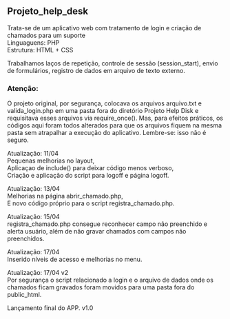 ## Projeto_help_desk

Trata-se de um aplicativo web com tratamento de login e criação de chamados para um suporte <br>
Linguaguens: PHP <br> 
Estrutura: HTML + CSS <br>

Trabalhamos laços de repetição, controle de sessão (session_start), envio de formulários, registro de dados em arquivo de texto externo. <br>

### Atenção: <br>
<p>O projeto original, por segurança, colocava os arquivos arquivo.txt e valida_login.php em uma pasta fora do diretório Projeto Help Disk e requisitava esses arquivos via require_once(). Mas, para efeitos práticos, os códigos aqui foram todos alterados para que os arquivos fiquem na mesma pasta sem atrapalhar a execução do aplicativo. Lembre-se: isso não é seguro.</p>

Atualização: 11/04 <br>
Pequenas melhorias no layout, <br>
Aplicaçao de include() para deixar código menos verboso, <br>
Criação e aplicação do script para logoff e página logoff. <br>

Atualização: 13/04 <br>
Melhorias na página abrir_chamado.php, <br>
E novo código próprio para o script registra_chamado.php. <br>

Atualização: 15/04 <br>
registra_chamado.php consegue reconhecer campo não preenchido e alerta usuário, além de não gravar chamados com campos não preenchidos. <br>

Atualização: 17/04 <br>
Inserido níveis de acesso e melhorias no menu. <br>

Atualização: 17/04 v2 <br>
Por segurança o script relacionado a login e o arquivo de dados onde os chamados ficam gravados foram movidos para uma pasta fora do public_html. 

Lançamento final do APP. v1.0
